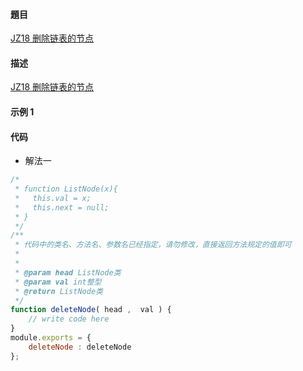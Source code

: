 #### 題目

[JZ18 删除链表的节点](https://www.nowcoder.com/practice/f9f78ca89ad643c99701a7142bd59f5d?tpId=13&tqId=2273171&ru=/practice/886370fe658f41b498d40fb34ae76ff9&qru=/ta/coding-interviews/question-ranking)

#### 描述

[JZ18 删除链表的节点](https://www.nowcoder.com/practice/f9f78ca89ad643c99701a7142bd59f5d?tpId=13&tqId=2273171&ru=/practice/886370fe658f41b498d40fb34ae76ff9&qru=/ta/coding-interviews/question-ranking)

#### 示例 1

#### 代码

- 解法一

```js
/*
 * function ListNode(x){
 *   this.val = x;
 *   this.next = null;
 * }
 */
/**
 * 代码中的类名、方法名、参数名已经指定，请勿修改，直接返回方法规定的值即可
 *
 * 
 * @param head ListNode类 
 * @param val int整型 
 * @return ListNode类
 */
function deleteNode( head ,  val ) {
    // write code here
}
module.exports = {
    deleteNode : deleteNode
};
```
